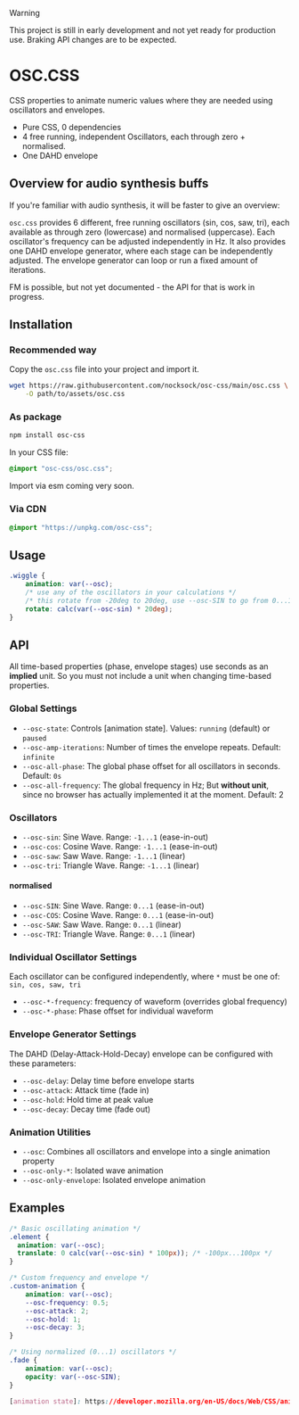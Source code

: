 > [!WARNING]
> This project is still in early development and not yet ready for production use. Braking API changes are to be expected.

# OSC.CSS

CSS properties to animate numeric values where they are needed using oscillators and envelopes.

- Pure CSS, 0 dependencies
- 4 free running, independent Oscillators, each through zero + normalised.
- One DAHD envelope

## Overview for audio synthesis buffs

If you're familiar with audio synthesis, it will be faster to give an overview:

`osc.css` provides 6 different, free running oscillators (sin, cos, saw, tri), each available as through zero (lowercase) and normalised (uppercase).
Each oscillator's frequency can be adjusted independently in Hz.
It also provides one DAHD envelope generator, where each stage can be independently adjusted.
The envelope generator can loop or run a fixed amount of iterations.

FM is possible, but not yet documented - the API for that is work in progress.

## Installation

### Recommended way

Copy the `osc.css` file into your project and import it.

```bash
wget https://raw.githubusercontent.com/nocksock/osc-css/main/osc.css \
    -O path/to/assets/osc.css
```

### As package

```bash
npm install osc-css
```

In your CSS file:

```css
@import "osc-css/osc.css";
```

Import via esm coming very soon.


### Via CDN

```css
@import "https://unpkg.com/osc-css";
```

## Usage

```css
.wiggle {
    animation: var(--osc);
    /* use any of the oscillators in your calculations */
    /* this rotate from -20deg to 20deg, use --osc-SIN to go from 0...1 */
    rotate: calc(var(--osc-sin) * 20deg);
}
```

## API

All time-based properties (phase, envelope stages) use seconds as an **implied** unit.
So you must not include a unit when changing time-based properties.

### Global Settings

- `--osc-state`: Controls [animation state]. Values: `running` (default) or `paused`
- `--osc-amp-iterations`: Number of times the envelope repeats. Default: `infinite`
- `--osc-all-phase`: The global phase offset for all oscillators in seconds. Default: `0s`
- `--osc-all-frequency`: The global frequency in Hz; But **without unit**, since no browser has actually implemented it at the moment. Default: 2

### Oscillators

- `--osc-sin`: Sine Wave. Range: `-1...1` (ease-in-out)
- `--osc-cos`: Cosine Wave. Range: `-1...1` (ease-in-out)
- `--osc-saw`: Saw Wave. Range: `-1...1` (linear)
- `--osc-tri`: Triangle Wave. Range: `-1...1` (linear)

#### normalised

- `--osc-SIN`: Sine Wave. Range: `0...1` (ease-in-out)
- `--osc-COS`: Cosine Wave. Range: `0...1` (ease-in-out)
- `--osc-SAW`: Saw Wave. Range: `0...1` (linear)
- `--osc-TRI`: Triangle Wave. Range: `0...1` (linear)

### Individual Oscillator Settings

Each oscillator can be configured independently, where `*` must be one of: `sin, cos, saw, tri`

- `--osc-*-frequency`: frequency of waveform (overrides global frequency)
- `--osc-*-phase`: Phase offset for individual waveform

### Envelope Generator Settings

The DAHD (Delay-Attack-Hold-Decay) envelope can be configured with these parameters:

- `--osc-delay`: Delay time before envelope starts
- `--osc-attack`: Attack time (fade in)
- `--osc-hold`: Hold time at peak value
- `--osc-decay`: Decay time (fade out)

### Animation Utilities

- `--osc`: Combines all oscillators and envelope into a single animation property
- `--osc-only-*`: Isolated wave animation
- `--osc-only-envelope`: Isolated envelope animation

## Examples

```css
/* Basic oscillating animation */
.element {
  animation: var(--osc);
  translate: 0 calc(var(--osc-sin) * 100px)); /* -100px...100px */
}

/* Custom frequency and envelope */
.custom-animation {
    animation: var(--osc);
    --osc-frequency: 0.5;
    --osc-attack: 2;
    --osc-hold: 1;
    --osc-decay: 3;
}

/* Using normalized (0...1) oscillators */
.fade {
    animation: var(--osc);
    opacity: var(--osc-SIN);
}

[animation state]: https://developer.mozilla.org/en-US/docs/Web/CSS/animation-play-state
